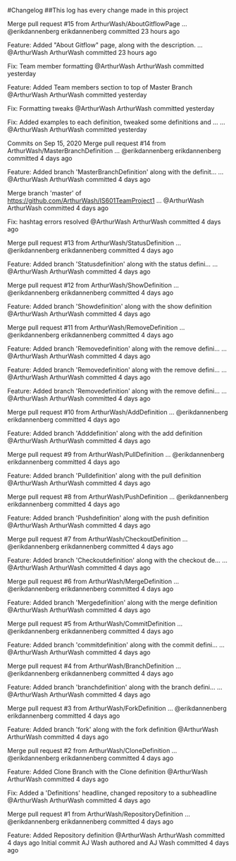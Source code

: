 #Changelog
##This log has every change made in this project

Merge pull request #15 from ArthurWash/AboutGitflowPage  …
@erikdannenberg
erikdannenberg committed 23 hours ago

Feature: Added "About Gitflow" page, along with the description.  …
@ArthurWash
ArthurWash committed 23 hours ago

Fix: Team member formatting
@ArthurWash
ArthurWash committed yesterday

Feature: Added Team members section to top of Master Branch
@ArthurWash
ArthurWash committed yesterday
 
Fix: Formatting tweaks
@ArthurWash
ArthurWash committed yesterday

Fix: Added examples to each definition, tweaked some definitions and …  …
@ArthurWash
ArthurWash committed yesterday

Commits on Sep 15, 2020
Merge pull request #14 from ArthurWash/MasterBranchDefinition  …
@erikdannenberg
erikdannenberg committed 4 days ago

Feature: Added branch 'MasterBranchDefinition' along with the definit…  …
@ArthurWash
ArthurWash committed 4 days ago
 
Merge branch 'master' of https://github.com/ArthurWash/IS601TeamProject1  …
@ArthurWash
ArthurWash committed 4 days ago
 
Fix: hashtag errors resolved
@ArthurWash
ArthurWash committed 4 days ago
 
Merge pull request #13 from ArthurWash/StatusDefinition  …
@erikdannenberg
erikdannenberg committed 4 days ago
 
Feature: Added branch 'Statusdefinition' along with the status defini…  …
@ArthurWash
ArthurWash committed 4 days ago
 
Merge pull request #12 from ArthurWash/ShowDefinition  …
@erikdannenberg
erikdannenberg committed 4 days ago

Feature: Added branch 'Showdefinition' along with the show definition
@ArthurWash
ArthurWash committed 4 days ago

Merge pull request #11 from ArthurWash/RemoveDefinition  …
@erikdannenberg
erikdannenberg committed 4 days ago

Feature: Added branch 'Removedefinition' along with the remove defini…  …
@ArthurWash
ArthurWash committed 4 days ago

Feature: Added branch 'Removedefinition' along with the remove defini…  …
@ArthurWash
ArthurWash committed 4 days ago

Feature: Added branch 'Removedefinition' along with the remove defini…  …
@ArthurWash
ArthurWash committed 4 days ago
 
Merge pull request #10 from ArthurWash/AddDefinition  …
@erikdannenberg
erikdannenberg committed 4 days ago
 
Feature: Added branch 'Adddefinition' along with the add definition
@ArthurWash
ArthurWash committed 4 days ago
  
Merge pull request #9 from ArthurWash/PullDefinition  …
@erikdannenberg
erikdannenberg committed 4 days ago
  
Feature: Added branch 'Pulldefinition' along with the pull definition
@ArthurWash
ArthurWash committed 4 days ago
 
Merge pull request #8 from ArthurWash/PushDefinition  …
@erikdannenberg
erikdannenberg committed 4 days ago
  
Feature: Added branch 'Pushdefinition' along with the push definition
@ArthurWash
ArthurWash committed 4 days ago
 
Merge pull request #7 from ArthurWash/CheckoutDefinition  …
@erikdannenberg
erikdannenberg committed 4 days ago

Feature: Added branch 'Checkoutdefinition' along with the checkout de…  …
@ArthurWash
ArthurWash committed 4 days ago

Merge pull request #6 from ArthurWash/MergeDefinition  …
@erikdannenberg
erikdannenberg committed 4 days ago
  
Feature: Added branch 'Mergedefinition' along with the merge definition
@ArthurWash
ArthurWash committed 4 days ago

Merge pull request #5 from ArthurWash/CommitDefinition  …
@erikdannenberg
erikdannenberg committed 4 days ago
  
Feature: Added branch 'commitdefinition' along with the commit defini…  …
@ArthurWash
ArthurWash committed 4 days ago

Merge pull request #4 from ArthurWash/BranchDefinition  …
@erikdannenberg
erikdannenberg committed 4 days ago
 
Feature: Added branch 'branchdefinition' along with the branch defini…  …
@ArthurWash
ArthurWash committed 4 days ago
 
Merge pull request #3 from ArthurWash/ForkDefinition  …
@erikdannenberg
erikdannenberg committed 4 days ago
 
Feature: Added branch 'fork' along with the fork definition
@ArthurWash
ArthurWash committed 4 days ago
 
Merge pull request #2 from ArthurWash/CloneDefinition  …
@erikdannenberg
erikdannenberg committed 4 days ago

Feature: Added Clone Branch with the Clone definition
@ArthurWash
ArthurWash committed 4 days ago

Fix: Added a 'Definitions' headline, changed repository to a subheadline
@ArthurWash
ArthurWash committed 4 days ago 

Merge pull request #1 from ArthurWash/RepositoryDefinition  …
@erikdannenberg
erikdannenberg committed 4 days ago 

Feature: Added Repository definition
@ArthurWash
ArthurWash committed 4 days ago 
Initial commit
AJ Wash authored and AJ Wash committed 4 days ago